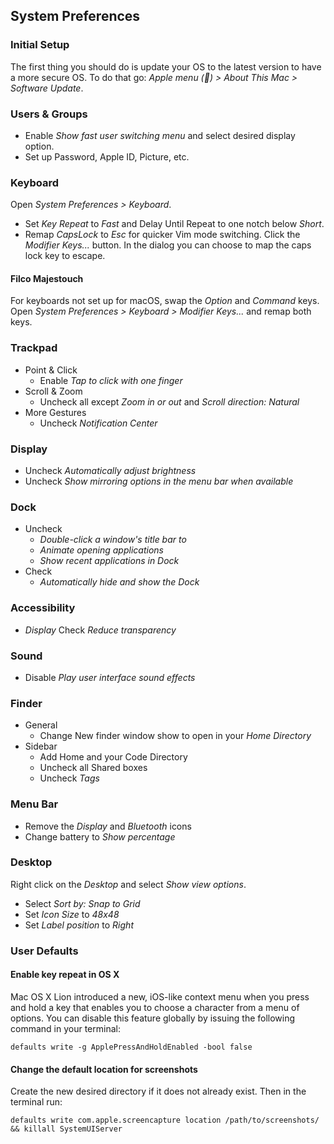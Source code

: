 ## System Preferences

### Initial Setup

The first thing you should do is update your OS to the latest version to have a more secure OS. To do that go: *Apple menu () > About This Mac > Software Update*.

### Users & Groups

- Enable *Show fast user switching menu* and select desired display option.
- Set up Password, Apple ID, Picture, etc.

### Keyboard

Open *System Preferences > Keyboard*.

- Set *Key Repeat* to *Fast* and Delay Until Repeat to one notch below *Short*.
- Remap *CapsLock* to *Esc* for quicker Vim mode switching. Click the *Modifier Keys...* button. In the dialog you can choose to map the caps lock key to escape.

#### Filco Majestouch

For keyboards not set up for macOS, swap the *Option* and *Command* keys. Open *System Preferences > Keyboard > Modifier Keys...* and remap both keys.

### Trackpad

- Point & Click
    - Enable *Tap to click with one finger*
- Scroll & Zoom
    - Uncheck all except *Zoom in or out* and *Scroll direction: Natural*
- More Gestures
    - Uncheck *Notification Center*

### Display

- Uncheck *Automatically adjust brightness*
- Uncheck *Show mirroring options in the menu bar when available*

### Dock

- Uncheck
    - *Double-click a window's title bar to*
    - *Animate opening applications*
    - *Show recent applications in Dock*
- Check
    - *Automatically hide and show the Dock*

### Accessibility

- *Display* Check *Reduce transparency*

### Sound

- Disable *Play user interface sound effects*

### Finder

- General
    - Change New finder window show to open in your *Home Directory*
- Sidebar
    - Add Home and your Code Directory
    - Uncheck all Shared boxes
    - Uncheck *Tags*

### Menu Bar

- Remove the *Display* and *Bluetooth* icons
- Change battery to *Show percentage*

### Desktop

Right click on the *Desktop* and select *Show view options*.

- Select *Sort by: Snap to Grid*
- Set *Icon Size* to *48x48*
- Set *Label position* to *Right*

### User Defaults

#### Enable key repeat in OS X

Mac OS X Lion introduced a new, iOS-like context menu when you press and hold a key that enables you to choose a character from a menu of options. You can disable this feature globally by issuing the following command in your terminal:

```
defaults write -g ApplePressAndHoldEnabled -bool false
```

#### Change the default location for screenshots

Create the new desired directory if it does not already exist. Then in the terminal run:

```
defaults write com.apple.screencapture location /path/to/screenshots/ && killall SystemUIServer
```

